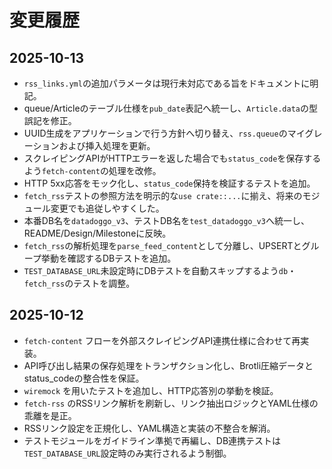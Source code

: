# 変更履歴

## 2025-10-13
- `rss_links.yml`の追加パラメータは現行未対応である旨をドキュメントに明記。
- queue/Articleのテーブル仕様を`pub_date`表記へ統一し、`Article.data`の型誤記を修正。
- UUID生成をアプリケーションで行う方針へ切り替え、`rss.queue`のマイグレーションおよび挿入処理を更新。
- スクレイピングAPIがHTTPエラーを返した場合でも`status_code`を保存するよう`fetch-content`の処理を改修。
- HTTP 5xx応答をモック化し、`status_code`保持を検証するテストを追加。
- `fetch_rss`テストの参照方法を明示的な`use crate::...`に揃え、将来のモジュール変更でも追従しやすくした。
- 本番DB名を`datadoggo_v3`、テストDB名を`test_datadoggo_v3`へ統一し、README/Design/Milestoneに反映。
- `fetch_rss`の解析処理を`parse_feed_content`として分離し、UPSERTとグループ挙動を確認するDBテストを追加。
- `TEST_DATABASE_URL`未設定時にDBテストを自動スキップするよう`db`・`fetch_rss`のテストを調整。

## 2025-10-12
- `fetch-content` フローを外部スクレイピングAPI連携仕様に合わせて再実装。
- API呼び出し結果の保存処理をトランザクション化し、Brotli圧縮データとstatus_codeの整合性を保証。
- `wiremock` を用いたテストを追加し、HTTP応答別の挙動を検証。
- `fetch-rss` のRSSリンク解析を刷新し、リンク抽出ロジックとYAML仕様の乖離を是正。
- RSSリンク設定を正規化し、YAML構造と実装の不整合を解消。
- テストモジュールをガイドライン準拠で再編し、DB連携テストは`TEST_DATABASE_URL`設定時のみ実行されるよう制御。
